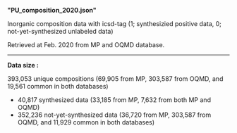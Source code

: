 **"PU_composition_2020.json"**


Inorganic composition data with icsd-tag (1; synthesizied positive data, 0; not-yet-synthesized unlabeled data)

Retrieved at Feb. 2020 from MP and OQMD database.

-------------------------------------------------
**Data size :**

393,053 unique compositions (69,905 from MP, 303,587 from OQMD, and 19,561 common in both databases)
- 40,817 synthesized data (33,185 from MP, 7,632 from both MP and OQMD)
- 352,236 not-yet-synthesized data (36,720 from MP, 303,587 from OQMD, and 11,929 common in both databases)
